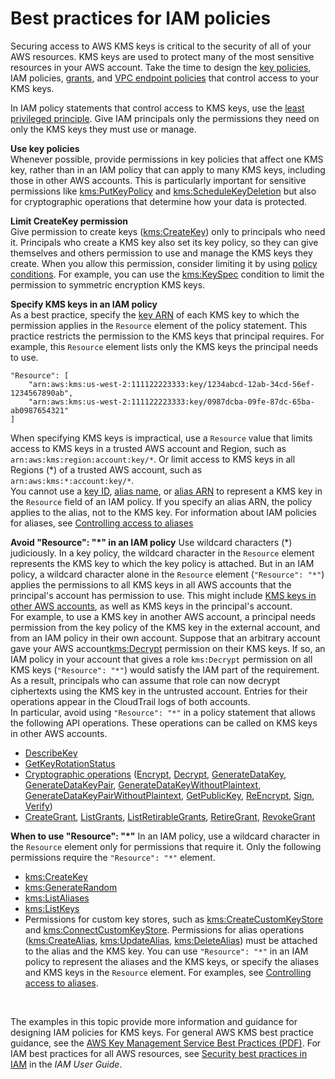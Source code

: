 # Best practices for IAM policies<a name="iam-policies-best-practices"></a>

Securing access to AWS KMS keys is critical to the security of all of your AWS resources\. KMS keys are used to protect many of the most sensitive resources in your AWS account\. Take the time to design the [key policies](key-policies.md), IAM policies, [grants](grants.md), and [VPC endpoint policies](kms-vpc-endpoint.md#vpce-policy) that control access to your KMS keys\.

In IAM policy statements that control access to KMS keys, use the [least privileged principle](https://docs.aws.amazon.com/IAM/latest/UserGuide/best-practices.html#grant-least-privilege)\. Give IAM principals only the permissions they need on only the KMS keys they must use or manage\.

**Use key policies**  
Whenever possible, provide permissions in key policies that affect one KMS key, rather than in an IAM policy that can apply to many KMS keys, including those in other AWS accounts\. This is particularly important for sensitive permissions like [kms:PutKeyPolicy](https://docs.aws.amazon.com/kms/latest/APIReference/API_PutKeyPolicy.html) and [kms:ScheduleKeyDeletion](https://docs.aws.amazon.com/kms/latest/APIReference/API_ScheduleKeyDeletion.html) but also for cryptographic operations that determine how your data is protected\.

**Limit CreateKey permission**  
Give permission to create keys \([kms:CreateKey](https://docs.aws.amazon.com/kms/latest/APIReference/API_CreateKey.html)\) only to principals who need it\. Principals who create a KMS key also set its key policy, so they can give themselves and others permission to use and manage the KMS keys they create\. When you allow this permission, consider limiting it by using [policy conditions](policy-conditions.md)\. For example, you can use the [kms:KeySpec](conditions-kms.md#conditions-kms-key-spec) condition to limit the permission to symmetric encryption KMS keys\.

**Specify KMS keys in an IAM policy**  
As a best practice, specify the [key ARN](concepts.md#key-id-key-ARN) of each KMS key to which the permission applies in the `Resource` element of the policy statement\. This practice restricts the permission to the KMS keys that principal requires\. For example, this `Resource` element lists only the KMS keys the principal needs to use\.  

```
"Resource": [
    "arn:aws:kms:us-west-2:111122223333:key/1234abcd-12ab-34cd-56ef-1234567890ab",
    "arn:aws:kms:us-west-2:111122223333:key/0987dcba-09fe-87dc-65ba-ab0987654321"
]
```
When specifying KMS keys is impractical, use a `Resource` value that limits access to KMS keys in a trusted AWS account and Region, such as `arn:aws:kms:region:account:key/*`\. Or limit access to KMS keys in all Regions \(\*\) of a trusted AWS account, such as `arn:aws:kms:*:account:key/*`\.  
You cannot use a [key ID](concepts.md#key-id-key-id), [alias name](concepts.md#key-id-alias-name), or [alias ARN](concepts.md#key-id-alias-ARN) to represent a KMS key in the `Resource` field of an IAM policy\. If you specify an alias ARN, the policy applies to the alias, not to the KMS key\. For information about IAM policies for aliases, see [Controlling access to aliases](alias-access.md)

**Avoid "Resource": "\*" in an IAM policy**  <a name="avoid-resource-star"></a>
Use wildcard characters \(\*\) judiciously\. In a key policy, the wildcard character in the `Resource` element represents the KMS key to which the key policy is attached\. But in an IAM policy, a wildcard character alone in the `Resource` element \(`"Resource": "*"`\) applies the permissions to all KMS keys in all AWS accounts that the principal's account has permission to use\. This might include [KMS keys in other AWS accounts](key-policy-modifying-external-accounts.md), as well as KMS keys in the principal's account\.  
For example, to use a KMS key in another AWS account, a principal needs permission from the key policy of the KMS key in the external account, and from an IAM policy in their own account\. Suppose that an arbitrary account gave your AWS account[kms:Decrypt](https://docs.aws.amazon.com/kms/latest/APIReference/API_Decrypt.html) permission on their KMS keys\. If so, an IAM policy in your account that gives a role `kms:Decrypt` permission on all KMS keys \(`"Resource": "*"`\) would satisfy the IAM part of the requirement\. As a result, principals who can assume that role can now decrypt ciphertexts using the KMS key in the untrusted account\. Entries for their operations appear in the CloudTrail logs of both accounts\.  
In particular, avoid using `"Resource": "*"` in a policy statement that allows the following API operations\. These operations can be called on KMS keys in other AWS accounts\.  
+ [DescribeKey](https://docs.aws.amazon.com/kms/latest/APIReference/API_DescribeKey.html)
+ [GetKeyRotationStatus](https://docs.aws.amazon.com/kms/latest/APIReference/API_GetKeyRotationStatus.html)
+ [Cryptographic operations](concepts.md#cryptographic-operations) \([Encrypt](https://docs.aws.amazon.com/kms/latest/APIReference/API_Encrypt.html), [Decrypt](https://docs.aws.amazon.com/kms/latest/APIReference/API_Decrypt.html), [GenerateDataKey](https://docs.aws.amazon.com/kms/latest/APIReference/API_GenerateDataKey.html), [GenerateDataKeyPair](https://docs.aws.amazon.com/kms/latest/APIReference/API_GenerateDataKeyPair.html), [GenerateDataKeyWithoutPlaintext](https://docs.aws.amazon.com/kms/latest/APIReference/API_GenerateDataKeyWithoutPlaintext.html), [GenerateDataKeyPairWithoutPlaintext](https://docs.aws.amazon.com/kms/latest/APIReference/API_GenerateDataKeyPairWithoutPlaintext.html), [GetPublicKey](https://docs.aws.amazon.com/kms/latest/APIReference/API_GetPublicKey.html), [ReEncrypt](https://docs.aws.amazon.com/kms/latest/APIReference/API_ReEncrypt.html), [Sign](https://docs.aws.amazon.com/kms/latest/APIReference/API_Sign.html), [Verify](https://docs.aws.amazon.com/kms/latest/APIReference/API_Verify.html)\)
+ [CreateGrant](https://docs.aws.amazon.com/kms/latest/APIReference/API_CreateGrant.html), [ListGrants](https://docs.aws.amazon.com/kms/latest/APIReference/API_ListGrants.html), [ListRetirableGrants](https://docs.aws.amazon.com/kms/latest/APIReference/API_ListRetirableGrants.html), [RetireGrant](https://docs.aws.amazon.com/kms/latest/APIReference/API_RetireGrant.html), [RevokeGrant](https://docs.aws.amazon.com/kms/latest/APIReference/API_RevokeGrant.html)

**When to use "Resource": "\*"**  <a name="require-resource-star"></a>
In an IAM policy, use a wildcard character in the `Resource` element only for permissions that require it\. Only the following permissions require the `"Resource": "*"` element\.  
+ [kms:CreateKey](https://docs.aws.amazon.com/kms/latest/APIReference/API_CreateKey.html)
+ [kms:GenerateRandom](https://docs.aws.amazon.com/kms/latest/APIReference/API_GenerateRandom.html)
+ [kms:ListAliases](https://docs.aws.amazon.com/kms/latest/APIReference/API_ListAliases.html)
+ [kms:ListKeys](https://docs.aws.amazon.com/kms/latest/APIReference/API_ListKeys.html)
+ Permissions for custom key stores, such as [kms:CreateCustomKeyStore](https://docs.aws.amazon.com/kms/latest/APIReference/API_CreateCustomKeyStore.html) and [kms:ConnectCustomKeyStore](https://docs.aws.amazon.com/kms/latest/APIReference/API_ConnectCustomKeyStore.html)\.
Permissions for alias operations \([kms:CreateAlias](https://docs.aws.amazon.com/kms/latest/APIReference/API_CreateAlias.html), [kms:UpdateAlias](https://docs.aws.amazon.com/kms/latest/APIReference/API_UpdateAlias.html), [kms:DeleteAlias](https://docs.aws.amazon.com/kms/latest/APIReference/API_DeleteAlias.html)\) must be attached to the alias and the KMS key\. You can use `"Resource": "*"` in an IAM policy to represent the aliases and the KMS keys, or specify the aliases and KMS keys in the `Resource` element\. For examples, see [Controlling access to aliases](alias-access.md)\.

 

The examples in this topic provide more information and guidance for designing IAM policies for KMS keys\. For general AWS KMS best practice guidance, see the [AWS Key Management Service Best Practices \(PDF\)](https://d1.awsstatic.com/whitepapers/aws-kms-best-practices.pdf)\. For IAM best practices for all AWS resources, see [Security best practices in IAM](https://docs.aws.amazon.com/IAM/latest/UserGuide/best-practices.html) in the *IAM User Guide*\.